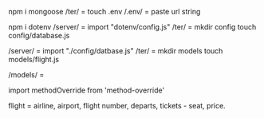 npm i mongoose
/ter/ = touch .env
/.env/ = paste url string

npm i dotenv
/server/ = import "dotenv/config.js"
/ter/ = mkdir config
touch config/database.js

/server/ = import "./config/datbase.js"
/ter/ = mkdir models
touch models/flight.js

/models/ = 



import methodOverride from 'method-override'


flight = airline, airport, flight number, departs, tickets - seat, price.